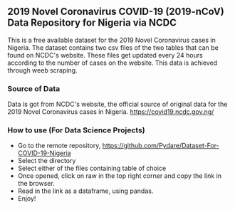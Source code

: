 ## 2019 Novel Coronavirus COVID-19 (2019-nCoV) Data Repository for Nigeria via NCDC
This is a free available dataset for the 2019 Novel Coronavirus cases in Nigeria. The dataset contains two csv files of the 
two tables that can be found on NCDC's website. These files get updated every 24 hours according to the number of cases on the 
website. This data is achieved through weeb scraping.

### Source of Data
Data is got from NCDC's website, the official source of original data for the 2019 Novel Coronavirus cases in Nigeria.
https://covid19.ncdc.gov.ng/

### How to use (For Data Science Projects)
- Go to the remote repository, https://github.com/Pydare/Dataset-For-COVID-19-Nigeria
- Select the directory
- Select either of the files containing table of choice
- Once opened, click on raw in the top right corner and copy the link in the browser.
- Read in the link as a dataframe, using pandas.
- Enjoy!
